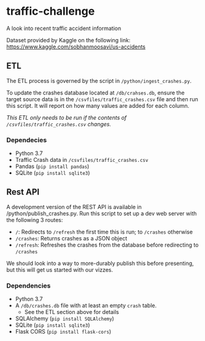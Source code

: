 # traffic-challenge
A look into recent traffic accident information

Dataset provided by Kaggle on the following link:
https://www.kaggle.com/sobhanmoosavi/us-accidents

## ETL
The ETL process is governed by the script in `/python/ingest_crashes.py`.

To update the crashes database located at `/db/crahses.db`, ensure the target source data is in the `/csvfiles/traffic_crashes.csv` file and then run this script. It will report on how many values are added for each column.

_This ETL only needs to be run if the contents of `/csvfiles/traffic_crashes.csv` changes._

### Dependecies
* Python 3.7
* Traffic Crash data in `/csvfiles/traffic_crashes.csv`
* Pandas (`pip install pandas`)
* SQLite (`pip install sqlite3`)

## Rest API
A development version of the REST API is available in /python/publish_crashes.py. Run this script to set up a dev web server with the following 3 routes:

* `/`: Redirects to `/refresh` the first time this is run; to `/crashes` otherwise
* `/crashes`: Returns crashes as a JSON object
* `/refresh`: Refreshes the crashes from the database before redirecting to `/crashes`

We should look into a way to more-durably publish this before presenting, but this will get us started with our vizzes.

### Dependencies
* Python 3.7
* A `/db/crashes.db` file with at least an empty `crash` table.
    * See the ETL section above for details
* SQLAlchemy (`pip install SQLAlchemy`)
* SQLite (`pip install sqlite3`)
* Flask CORS (`pip install flask-cors`)

